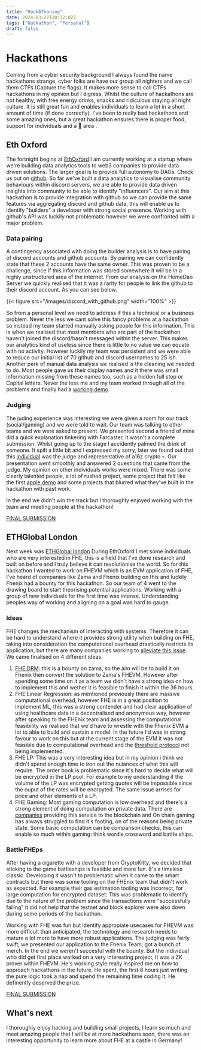 ```yaml
---
title: "HackAThoning"
date: 2024-03-27T20:32:02Z
tags: ["Hackathon", "Personal"]
draft: false
---
```

# Hackathons

Coming from a cyber security background I always found the name hackathons strange, cyber folks are have our group all nighters and we call them CTFs (Capture the flags). It makes more sense to call CTFs hackathons in my opinion but I digress. Whilst the culture of hackathons are not healthy, with free energy drinks, snacks and ridiculous staying all night culture. It is still great fun and enables individuals to learn a lot in a short amount of time (if done correctly). I've been to really bad hackathons and some amazing ones, but a great hackathon ensures there is proper food, support for individuals and a 🚬 area .

## Eth Oxford

The fortnight begins at [EthOxford](https://ethoxford.io/) I am currently working at a startup where we're building data analytics tools to web3 companies to provide data driven solutions. The larger goal is to provide full autonomy to DAOs. Check us out on [github](https://github.com/Lumous-Labs). So far we've built a data analytics to visualise community behaviours within discord servers, we are able to provide data driven insights into community to be able to identify "influencers". Our aim at this hackathon is to provide integration with github so we can provide the same features via aggregating discord and github data, this will enable us to identify "builders" a developer with strong social presence. Working with github's API was luckily not problematic however we were confronted with a major problem.

### Data pairing

A contingency associated with doing the builder analysis is to have pairing of discord accounts and github accounts. By pairing we can confidently state that these 2 accounts have the same owner. This was proven to be a challenge, since if this information was stored somewhere it will be in a highly unstructured area of the internet. From our analysis on the HomeDao Server we quickly realised that it was a rarity for people to link the github to their discord account. As you can see below.

{{< figure src="/images/discord_with_github.png" width="100%" >}}


So from a personal level we need to address if this a technical or a business problem. Never the less we cant solve this fancy problems at a hackathon so instead my team started manually asking people for this information. This is when we realised that most members who are part of the hackathon haven't joined the discord/hasn't messaged within the server. This makes our analytics kind of useless since there is little to no value we can equate with no activity. However luckily my team was persistent and we were able to reduce our initial list of 70 github and discord usernames to 25 ish. Another perk of manual data analysis we realised is the cleaning we needed to do. Most people gave us their display names and it there was small information missing from these names too, such as a hidden full stop or Capital letters. Never the less me and my team worked through all of the problems and finally had a [working demo](https://www.youtube.com/watch?v=zvvhJghXfzw).

### Judging

The juding experience was interesting we were given a room for our track (social/gaming) and we were told to wait. Our team was talking to other teams and we were asked to present. We presented second a friend of mine did a quick explanation tinkering with Farcaster, it wasn't a complete submission. Whilst going up to the stage I accidently palmed the drink of someone. It spilt a little bit and I expressed my sorry, later we found out that this [individual](https://a16zcrypto.com/team/jay-drain/) was the judge and representative of a16z crypto 💀. Our presentation went smoothly and answered 2 questions that came from the judge. My opinion on other individuals works were mixed. There was some clearly talented people, a lot of rushed project, some project that felt like the first [apple demo](https://www.reddit.com/r/technology/comments/18jyiks/steve_jobs_rigged_the_first_iphone_demo/) and some projects that blurred what they've built in the hackathon with past work.

In the end we didn't win the track but I thoroughly enjoyed working with the team and meeting people at the hackathon!

[FINAL SUBMISSION](https://taikai.network/home-dao/hackathons/ethoxford/projects/cltln8yo7057vw201xzhayuo9/idea)

## ETHGlobal London

Next week was [ETHGlobal london](https://ethglobal.com/showcase?events=london2024) During EthOxford I met some individuals who are very interested in FHE, this is a field that I've done research and built on before and I truly believe it can revolutionise the world. So for this hackathon I wanted to work on FHEVM which is an EVM application of FHE, I've heard of companies like Zama and Fhenix building on this and luckily Fhenix had a bounty for this hackathon. So our team of 4 went to the drawing board to start theorising potential applications. Working with a group of new individuals for the first time was intense. Understanding peoples way of working and aligning on a goal was hard to gauge.

### Ideas

FHE changes the mechanism of interacting with systems. Therefore it can be hard to understand where it provides strong utility when building on FHE, taking into consideration the computational overhead drastically restricts its application, but there are many companies working to [alleviate this issue](https://www.techrepublic.com/article/intel-innovation-fully-homomorphic-encryption/). We came finalised on 4 different ideas.

1. [FHE DRM](https://github.com/orgs/zama-ai/projects/27/views/1?pane=issue&itemId=52794552): this is a bounty on zama, so the aim will be to build it on Fhenix then convert the solution to Zama's FHEVM. However after spending some time on it as a team we didn't have a strong idea on how to implement this and wether it is feasible to finish it within the 36 hours.
2. FHE Linear Regression: as mentioned previously there are massive computational overhead, however FHE is in a great position to implement ML, this was a strong contender and had clear application of using healthcare data in a decentralised and anonymous way, however after speaking to the FHEnix team and assessing the computational feasibility we realised that we'd have to wrestle with the Fhenix EVM a lot to able to build and sustain a model. In the future I'd was in strong favour to work on this but at the current stage of the EVM it was not feasible due to computational overhead and the [threshold protocol](https://www.fhenix.io/cracking-the-code-overcoming-challenges-of-on-chain-fhe-part-1/) not being implemented.
3. FHE LP: This was a very interesting idea but in my opinion i think we didn't spend enough time to iron out the nuiances of what this will require. The order book is problematic since it's hard to decide what will be encrypted in the LP pool. For example to my understanding if the volume of the LP was encrypted getting quotes will be impossible since the ouput of the rates will be encrpyted. The same issue arrises for price and other elements of a LP.
4. FHE Gaming: Most gaming computation is low overhead and there's a strong element of doing computation on private data. There are [companies](https://www.tonk.gg/) providing this service to the blockchain and On chain gaming has always struggled to find it's footing, on of the reasons being private state. Some basic computation can be comparison checks, this can enable so much within gaming: think wordle,crossword and battle ships.

### BattleFHEps

After having a cigarette with a developer from CryptoKitty, we decided that sticking to the game battleships is feasible and more fun. It's a timeless classic. Developing it wasn't to problematic when it came to the smart contracts but there was some tooling on the FHEnix team that didn't work as expected. For example their gas estimation tooling was incorrect, for large computation for encrypted dataset. This was problematic to identify due to the nature of the problem since the transactions were "successfully failing" it did not help that the testnet and block explorer were also down during some periods of the hackathon.

Working with FHE was fun but identify appropiate usecases for FHEVM was more difficult than anticipated, the technology and research needs to mature a lot more to have more robust applications. The judging was fairly swift, we presented our application to the Fhenix Team, got a bunch of merch. In the end we weren't succesful with the bounty. But the individual who did get first place worked on a very interesting project, It was a ZK prover within FHEVM. He's working style really inspired me on how to approach hackathons in the future. He spent, the first 8 hours just writing the pure logic took a nap and spend the remaining time coding it. He definently deserved the prize.

[FINAL SUBMISSION](https://ethglobal.com/showcase/battlefheps-x90cc)

## What's next

I thoroughly enjoy hacking and building small projects, I learn so much and meet amazing people that I will be at more hackathons soon, there was an interesting opportunity to learn more about FHE at a castle in Germany!
